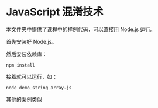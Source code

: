# JavaScript 混淆技术

本文件夹中提供了课程中的样例代码，可以直接用 Node.js 运行。

首先安装好 Node.js。

然后安装依赖库：

```
npm install
```

接着就可以运行，如：

```
node demo_string_array.js
```

其他的案例类似